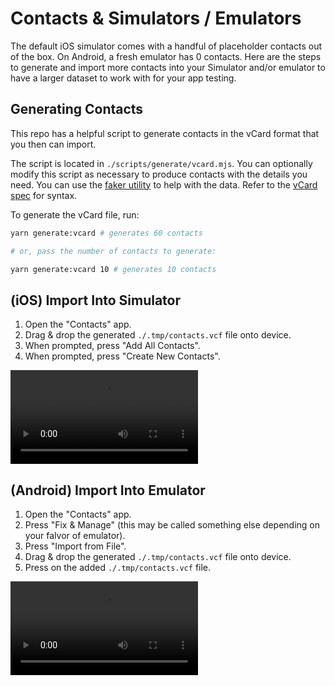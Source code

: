 # Contacts & Simulators / Emulators

The default iOS simulator comes with a handful of placeholder contacts out of the box. On Android, a fresh emulator has 0 contacts. Here are the steps to generate and import more contacts into your Simulator and/or emulator to have a larger dataset to work with for your app testing.

## Generating Contacts

This repo has a helpful script to generate contacts in the vCard format that you then can import.

The script is located in `./scripts/generate/vcard.mjs`. You can optionally modify this script as necessary to produce contacts with the details you need. You can use the [faker utility](https://fakerjs.dev/api/) to help with the data. Refer to the [vCard spec](https://www.rfc-editor.org/rfc/rfc6350.html) for syntax.

To generate the vCard file, run:

```bash
yarn generate:vcard # generates 60 contacts

# or, pass the number of contacts to generate:

yarn generate:vcard 10 # generates 10 contacts
```

## (iOS) Import Into Simulator

1. Open the "Contacts" app.
2. Drag & drop the generated `./.tmp/contacts.vcf` file onto device.
3. When prompted, press "Add All Contacts".
4. When prompted, press "Create New Contacts".

<video src="https://github.com/infinitered/ReactNativeEssentials/assets/1775841/21836320-2a9d-4ef3-9c27-ca605fe0b1d6" ></video>

## (Android) Import Into Emulator

1. Open the "Contacts" app.
2. Press "Fix & Manage" (this may be called something else depending on your falvor of emulator).
3. Press "Import from File".
4. Drag & drop the generated `./.tmp/contacts.vcf` file onto device.
5. Press on the added `./.tmp/contacts.vcf` file.

<video src="https://github.com/infinitered/ReactNativeEssentials/assets/1775841/aff9b8be-25fd-4994-9cb6-3a77363610b5" /></video>
